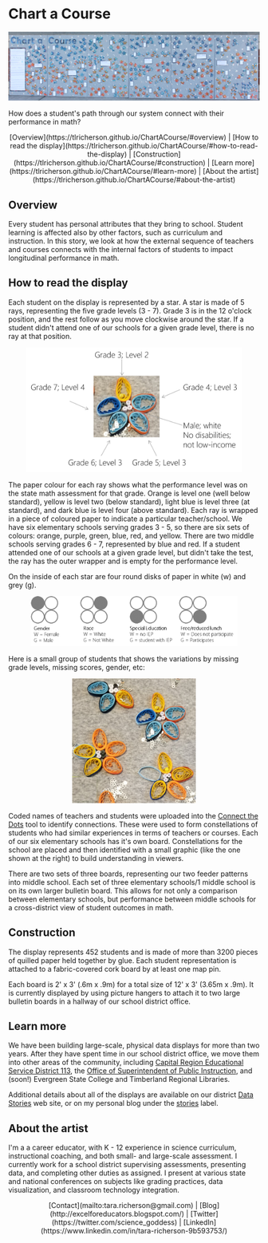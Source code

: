 # Chart a Course
<p align="center"> 
<img src="Graphics/ChartACourseFull.jpg">
</p>

How does a student's path through our system connect with their performance in math?

<p style="text-align: center;">
[Overview](https://tlricherson.github.io/ChartACourse/#overview) | [How to read the display](https://tlricherson.github.io/ChartACourse/#how-to-read-the-display) | [Construction](https://tlricherson.github.io/ChartACourse/#construction) | [Learn more](https://tlricherson.github.io/ChartACourse/#learn-more) | [About the artist](https://tlricherson.github.io/ChartACourse/#about-the-artist)
</p>  

## Overview ##
Every student has personal attributes that they bring to school. Student learning is affected also by other factors, such as curriculum and instruction. In this story, we look at how the external sequence of teachers and courses connects with the internal factors of students to impact longitudinal performance in math.


## How to read the display ##
Each student on the display is represented by a star. A star is made of 5 rays, representing the five grade levels (3 - 7). Grade 3 is in the 12 o'clock position, and the rest follow as you move clockwise around the star. If a student didn't attend one of our schools for a given grade level, there is no ray at that position.
<p align="center"> 
<img src="Graphics/Star%20Legend.png" height="250">
</p>
The paper colour for each ray shows what the performance level was on the state math assessment for that grade. Orange is level one (well below standard), yellow is level two (below standard), light blue is level three (at standard), and dark blue is level four (above standard). Each ray is wrapped in a piece of coloured paper to indicate a particular teacher/school. We have six elementary schools serving grades 3 - 5, so there are six sets of colours: orange, purple, green, blue, red, and yellow. There are two middle schools serving grades 6 - 7, represented by blue and red. If a student attended one of our schools at a given grade level, but didn't take the test, the ray has the outer wrapper and is empty for the performance level.

On the inside of each star are four round disks of paper in white (w) and grey (g).
<p align="center"> 
<img src="Graphics/Star%20Interior.png" height="100">
</p>
Here is a small group of students that shows the variations by missing grade levels, missing scores, gender, etc:
<p align="center"> 
<img src="Graphics/Star%20Group.png" height="250">
</p>

Coded names of teachers and students were uploaded into the [Connect the Dots](https://databasic.io/en/connectthedots/) tool to identify connections. These were used to form constellations of students who had similar experiences in terms of teachers or courses. Each of our six elementary schools has it's own board. Constellations for the school are placed and then identified with a small graphic (like the one shown at the right) to build understanding in viewers. 

There are two sets of three boards, representing our two feeder patterns into middle school. Each set of three elementary schools/1 middle school is on its own larger bulletin board. This allows for not only a comparison between elementary schools, but performance between middle schools for a cross-district view of student outcomes in math.

## Construction ##
The display represents 452 students and is made of more than 3200 pieces of quilled paper held together by glue. Each student representation is attached to a fabric-covered cork board by at least one map pin.

Each board is 2' x 3' (.6m x .9m) for a total size of 12' x 3' (3.65m x .9m). It is currently displayed by using picture hangers to attach it to two large bulletin boards in a hallway of our school district office.

## Learn more ##
We have been building large-scale, physical data displays for more than two years. After they have spent time in our school district office, we move them into other areas of the community, including [Capital Region Educational Service District 113](https://www.esd113.org/), the [Office of Superintendent of Public Instruction](https://www.k12.wa.us/), and (soon!) Evergreen State College and Timberland Regional Libraries.

Additional details about all of the displays are available on our district [Data Stories](https://www.tumwater.k12.wa.us/Page/7852) web site, or on my personal blog under the [stories](http://excelforeducators.blogspot.com/search/label/stories) label.


## About the artist ##
I'm a a career educator, with K - 12 experience in science curriculum, instructional coaching, and both small- and large-scale assessment. I currently work for a school district supervising assessments, presenting data, and completing other duties as assigned. I present at various state and national conferences on subjects like grading practices, data visualization, and classroom technology integration. 

<p style="text-align: center;">
[Contact](mailto:tara.richerson@gmail.com) | [Blog](http://excelforeducators.blogspot.com/) | [Twitter](https://twitter.com/science_goddess) | [LinkedIn](https://www.linkedin.com/in/tara-richerson-9b593753/)
</p>
